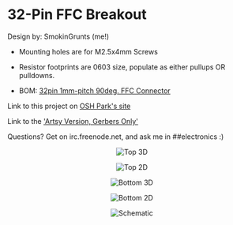 # 32-Pin FFC Breakout

Design by: SmokinGrunts (me!)

* Mounting holes are for M2.5x4mm Screws

* Resistor footprints are 0603 size, populate as either pullups OR pulldowns.

* BOM: [32pin 1mm-pitch 90deg. FFC Connector](https://www.mouser.com/ProductDetail/Amphenol-FCI/HFW32S-2STE1LF?qs=sGAEpiMZZMs7i6cT6ogu4%252b126tQAyn99F0HUvwLaOqY%3d)

Link to this project on [OSH Park's site](https://www.oshpark.com/shared_projects/ujmk2Hva)

Link to the ['Artsy Version, Gerbers Only'](https://www.oshpark.com/shared_projects/WRQxwRA3)

Questions? Get on irc.freenode.net, and ask me in ##electronics :)

<p align="center">
  <img src="https://i.imgur.com/FMyEA35.png" alt="Top 3D">
</p>

<p align="center">
  <img src="https://i.imgur.com/vzQXTZz.png" alt="Top 2D">
</p>

<p align="center">
  <img src="https://i.imgur.com/g1Q5CTo.png" alt="Bottom 3D">
</p>

<p align="center">
  <img src="https://i.imgur.com/u19o8oi.png" alt="Bottom 2D">
</p>

<p align="center">
  <img src="https://i.imgur.com/8xxnYcw.pngg" alt="Schematic">
</p>